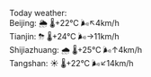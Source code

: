 Today weather:  
Beijing: 🌦   🌡️+22°C 🌬️↖4km/h  
Tianjin: ⛈   🌡️+24°C 🌬️→11km/h  
Shijiazhuang: 🌧   🌡️+25°C 🌬️↑4km/h  
Tangshan: ☀️   🌡️+22°C 🌬️↙14km/h  
